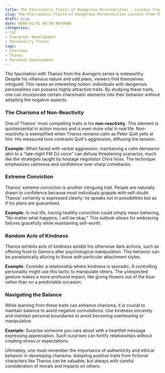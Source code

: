 ```yaml
---
title: The Charismatic Traits of Dangerous Personalities - Lessons from Thanos
slug: The-Charismatic-Traits-of-Dangerous-Personalities-Lessons-from-Thanos
draft: true
date: 0000-01-01 00:00:00+0000
categories:
- CoC
- Character Development 
- Personality Traits 
tags:
- Charisma 
- Thanos 
- Personal Development 
---
```


The fascination with Thanos from the *Avengers* series is noteworthy. Despite his villainous nature and odd plans, viewers find themselves intrigued. This raises an interesting notion: individuals with dangerous personalities can possess highly attractive traits. By studying these traits, one can incorporate certain charismatic elements into their behavior without adopting the negative aspects.

### The Charisma of Non-Reactivity

One of Thanos' most compelling traits is his **non-reactivity**. This element is quintessential in action movies and is even more vital in real life. Non-reactivity is exemplified when Thanos remains calm as Peter Quill yells at him. His measured tone contrasts Quill's aggression, diffusing the tension.

**Example:** When faced with verbal aggression, maintaining a calm demeanor akin to a "late-night FM DJ voice" can defuse threatening scenarios, much like the strategies taught by hostage negotiator Chris Voss. The technique emphasizes calmness and confidence over sharp comebacks.

### Extreme Conviction

Thanos’ extreme conviction is another intriguing trait. People are naturally drawn to confidence because most individuals grapple with self-doubt. Thanos’ certainty is expressed clearly: he speaks not in possibilities but as if his plans are guaranteed.

**Example:** In real life, having healthy conviction could simply mean believing, "No matter what happens, I will be okay." This outlook allows for embracing failures gracefully while maintaining self-worth.

### Random Acts of Kindness

Thanos exhibits acts of kindness amidst his otherwise dark actions, such as offering food to Gamora after psychological manipulation. This behavior can be paradoxically alluring to those with particular attachment styles.

**Example:** Consider a relationship where kindness is sporadic. A controlling personality might use this tactic to manipulate others. The unexpected gesture makes a more profound impact, like giving flowers out of the blue rather than on a predictable occasion.

### Navigating the Balance

While learning from these traits can enhance charisma, it is crucial to maintain balance to avoid negative connotations. Use kindness sincerely and maintain personal boundaries to avoid becoming overbearing or manipulative.

**Example:** Surprise someone you care about with a heartfelt message expressing appreciation. Such surprises can fortify relationships without creating stress or expectations.

Ultimately, one must remember the importance of authenticity and ethical behavior in developing charisma. Adopting positive traits from fictional characters like Thanos can be valuable, but always with careful consideration of morals and impacts on others.
